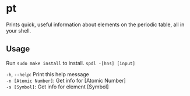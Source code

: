 # pt
Prints quick, useful information about elements on the periodic table, all in your shell.

## Usage
Run `sudo make install` to install.
`spdl -[hns] [input]`

`-h`, `--help`: Print this help message\
`-n [Atomic Number]`: Get info for [Atomic Number]\
`-s [Symbol]`: Get info for element [Symbol]
